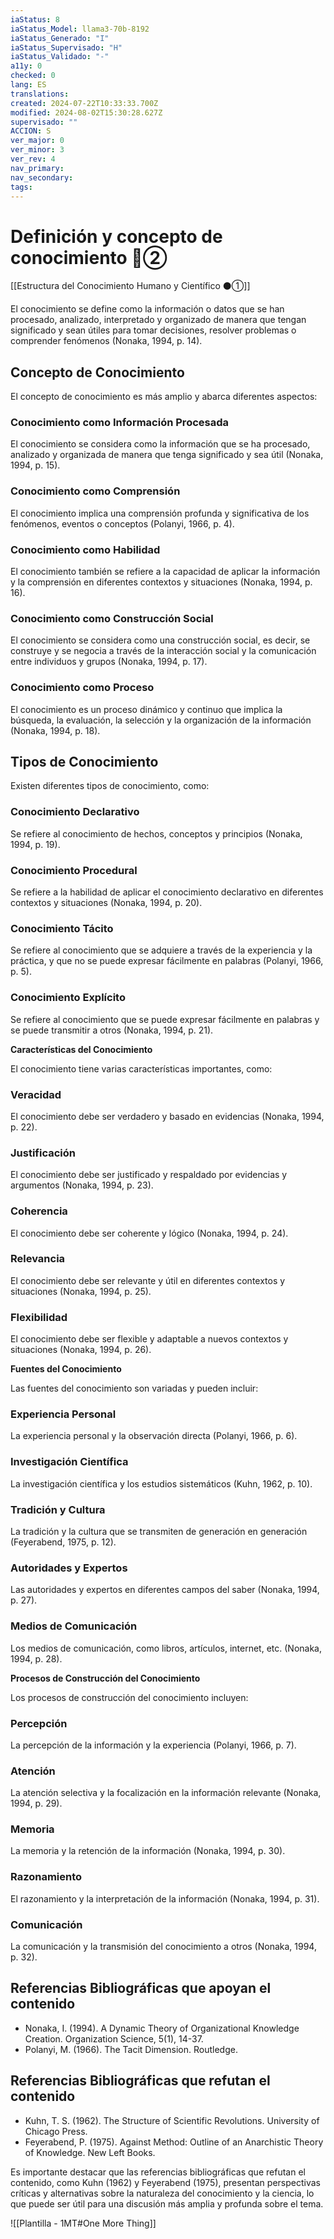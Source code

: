 ```yaml
---
iaStatus: 8
iaStatus_Model: llama3-70b-8192
iaStatus_Generado: "I"
iaStatus_Supervisado: "H"
iaStatus_Validado: "-"
a11y: 0
checked: 0
lang: ES
translations: 
created: 2024-07-22T10:33:33.700Z
modified: 2024-08-02T15:30:28.627Z
supervisado: ""
ACCION: S
ver_major: 0
ver_minor: 3
ver_rev: 4
nav_primary: 
nav_secondary: 
tags:
---
```

# Definición y concepto de conocimiento 🔴②

[[Estructura del Conocimiento Humano y Científico ⚫①]]

El conocimiento se define como la información o datos que se han procesado, analizado, interpretado y organizado de manera que tengan significado y sean útiles para tomar decisiones, resolver problemas o comprender fenómenos (Nonaka, 1994, p. 14).

## Concepto de Conocimiento

El concepto de conocimiento es más amplio y abarca diferentes aspectos:

### Conocimiento como Información Procesada

El conocimiento se considera como la información que se ha procesado, analizado y organizada de manera que tenga significado y sea útil (Nonaka, 1994, p. 15).

### Conocimiento como Comprensión

El conocimiento implica una comprensión profunda y significativa de los fenómenos, eventos o conceptos (Polanyi, 1966, p. 4).

### Conocimiento como Habilidad

El conocimiento también se refiere a la capacidad de aplicar la información y la comprensión en diferentes contextos y situaciones (Nonaka, 1994, p. 16).

### Conocimiento como Construcción Social

El conocimiento se considera como una construcción social, es decir, se construye y se negocia a través de la interacción social y la comunicación entre individuos y grupos (Nonaka, 1994, p. 17).

### Conocimiento como Proceso

El conocimiento es un proceso dinámico y continuo que implica la búsqueda, la evaluación, la selección y la organización de la información (Nonaka, 1994, p. 18).

## Tipos de Conocimiento

Existen diferentes tipos de conocimiento, como:

### Conocimiento Declarativo

Se refiere al conocimiento de hechos, conceptos y principios (Nonaka, 1994, p. 19).

### Conocimiento Procedural

Se refiere a la habilidad de aplicar el conocimiento declarativo en diferentes contextos y situaciones (Nonaka, 1994, p. 20).

### Conocimiento Tácito

Se refiere al conocimiento que se adquiere a través de la experiencia y la práctica, y que no se puede expresar fácilmente en palabras (Polanyi, 1966, p. 5).

### Conocimiento Explícito

Se refiere al conocimiento que se puede expresar fácilmente en palabras y se puede transmitir a otros (Nonaka, 1994, p. 21).

**Características del Conocimiento**

El conocimiento tiene varias características importantes, como:

### Veracidad

El conocimiento debe ser verdadero y basado en evidencias (Nonaka, 1994, p. 22).

### Justificación

El conocimiento debe ser justificado y respaldado por evidencias y argumentos (Nonaka, 1994, p. 23).

### Coherencia

El conocimiento debe ser coherente y lógico (Nonaka, 1994, p. 24).

### Relevancia

El conocimiento debe ser relevante y útil en diferentes contextos y situaciones (Nonaka, 1994, p. 25).

### Flexibilidad

El conocimiento debe ser flexible y adaptable a nuevos contextos y situaciones (Nonaka, 1994, p. 26).

**Fuentes del Conocimiento**

Las fuentes del conocimiento son variadas y pueden incluir:

### Experiencia Personal

La experiencia personal y la observación directa (Polanyi, 1966, p. 6).

### Investigación Científica

La investigación científica y los estudios sistemáticos (Kuhn, 1962, p. 10).

### Tradición y Cultura

La tradición y la cultura que se transmiten de generación en generación (Feyerabend, 1975, p. 12).

### Autoridades y Expertos

Las autoridades y expertos en diferentes campos del saber (Nonaka, 1994, p. 27).

### Medios de Comunicación

Los medios de comunicación, como libros, artículos, internet, etc. (Nonaka, 1994, p. 28).

**Procesos de Construcción del Conocimiento**

Los procesos de construcción del conocimiento incluyen:

### Percepción

La percepción de la información y la experiencia (Polanyi, 1966, p. 7).

### Atención

La atención selectiva y la focalización en la información relevante (Nonaka, 1994, p. 29).

### Memoria

La memoria y la retención de la información (Nonaka, 1994, p. 30).

### Razonamiento

El razonamiento y la interpretación de la información (Nonaka, 1994, p. 31).

### Comunicación

La comunicación y la transmisión del conocimiento a otros (Nonaka, 1994, p. 32).


## Referencias Bibliográficas que apoyan el contenido

* Nonaka, I. (1994). A Dynamic Theory of Organizational Knowledge Creation. Organization Science, 5(1), 14-37.
* Polanyi, M. (1966). The Tacit Dimension. Routledge.
## Referencias Bibliográficas que refutan el contenido

* Kuhn, T. S. (1962). The Structure of Scientific Revolutions. University of Chicago Press.
* Feyerabend, P. (1975). Against Method: Outline of an Anarchistic Theory of Knowledge. New Left Books.

Es importante destacar que las referencias bibliográficas que refutan el contenido, como Kuhn (1962) y Feyerabend (1975), presentan perspectivas críticas y alternativas sobre la naturaleza del conocimiento y la ciencia, lo que puede ser útil para una discusión más amplia y profunda sobre el tema.

![[Plantilla - 1MT#One More Thing]]
